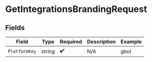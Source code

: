# GetIntegrationsBrandingRequest


## Fields

| Field              | Type               | Required           | Description        | Example            |
| ------------------ | ------------------ | ------------------ | ------------------ | ------------------ |
| `PlatformKey`      | *string*           | :heavy_check_mark: | N/A                | gbol               |